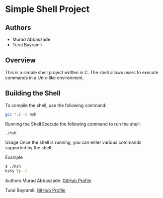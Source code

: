 # Simple Shell Project

## Authors
- Murad Abbaszade
- Tural Bayramli

## Overview
This is a simple shell project written in C. The shell allows users to execute commands in a Unix-like environment.

## Building the Shell
To compile the shell, use the following command:

```bash
gcc *.c -o hsh
```
Running the Shell
Execute the following command to run the shell:

```bash
./hsh
```
Usage
Once the shell is running, you can enter various commands supported by the shell.

Example
```bash
$ ./hsh
hsh$ ls -l
```
Authors
Murad Abbaszade: [GitHub Profile](https://github.com/MuradAbbaszade)

Tural Bayramli: [GitHub Profile](https://github.com/STTGL)
